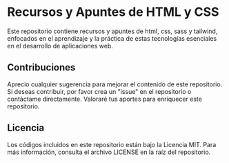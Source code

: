 # Recursos y Apuntes de HTML y CSS

Este repositorio contiene recursos y apuntes de html, css, sass y tailwind, enfocados en el aprendizaje y la práctica de estas tecnologías esenciales en el desarrollo de aplicaciones web.

## Contribuciones

Aprecio cualquier sugerencia para mejorar el contenido de este repositorio. Si deseas contribuir, por favor crea un "issue" en el repositorio o contáctame directamente. Valoraré tus aportes para enriquecer este repositorio.

## Licencia

Los códigos incluidos en este repositorio están bajo la Licencia MIT. Para más información, consulta el archivo LICENSE en la raíz del repositorio.
